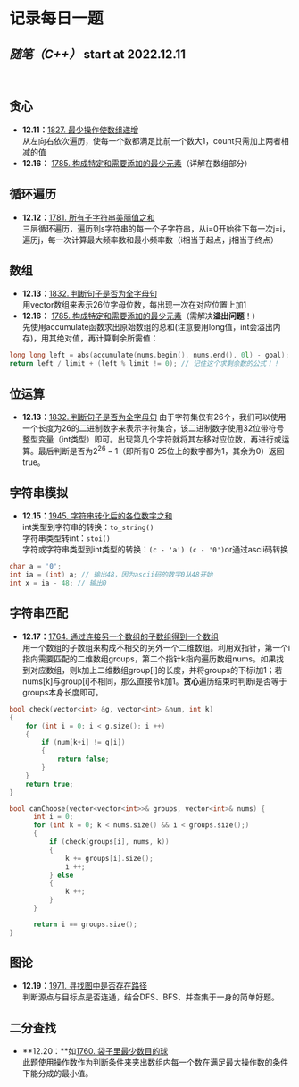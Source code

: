  # 记录每日一题
## *随笔（C++）* start at 2022.12.11
&nbsp;

## **贪心**
- **12.11：**[1827. 最少操作使数组递增](https://leetcode.cn/problems/minimum-operations-to-make-the-array-increasing/)   
  从左向右依次遍历，使每一个数都满足比前一个数大1，count只需加上两者相减的值
- **12.16：** [1785. 构成特定和需要添加的最少元素](https://leetcode.cn/problems/minimum-elements-to-add-to-form-a-given-sum/description/)（详解在数组部分）

## **循环遍历**
- **12.12：**[1781. 所有子字符串美丽值之和](https://leetcode.cn/problems/sum-of-beauty-of-all-substrings/description/)  
三层循环遍历，遍历到s字符串的每一个子字符串，从i=0开始往下每一次j=i，遍历j，每一次计算最大频率数和最小频率数（i相当于起点，j相当于终点）

## **数组**
- **12.13：**[1832. 判断句子是否为全字母句](https://leetcode.cn/problems/check-if-the-sentence-is-pangram/description/)  
用vector数组来表示26位字母位数，每出现一次在对应位置上加1
- **12.16：** [1785. 构成特定和需要添加的最少元素](https://leetcode.cn/problems/minimum-elements-to-add-to-form-a-given-sum/description/)（需解决**溢出问题**！）  
先使用accumulate函数求出原始数组的总和(注意要用long值，int会溢出内存)，用其绝对值，再计算剩余所需值：
```cpp
long long left = abs(accumulate(nums.begin(), nums.end(), 0l) - goal); // 0L代表返回的和是长整型
return left / limit + (left % limit != 0); // 记住这个求剩余数的公式！！
```

## **位运算**
- **12.13：**[1832. 判断句子是否为全字母句](https://leetcode.cn/problems/check-if-the-sentence-is-pangram/description/)
由于字符集仅有26个，我们可以使用一个长度为26的二进制数字来表示字符集合，该二进制数字使用32位带符号整型变量（int类型）即可。出现第几个字符就将其左移对应位数，再进行或运算。最后判断是否为$2^{26}-1$（即所有0-25位上的数字都为1，其余为0）返回true。

## **字符串模拟**
- **12.15：**[1945. 字符串转化后的各位数字之和](https://leetcode.cn/problems/sum-of-digits-of-string-after-convert/description/)  
int类型到字符串的转换：```to_string()```  
字符串类型转int：```stoi()```  
字符或字符串类型到int类型的转换：```(c - 'a') (c - '0')```or通过ascii码转换
```cpp
char a = '0';
int ia = (int) a; // 输出48，因为ascii码的数字0从48开始
int x = ia - 48; // 输出0
```

## **字符串匹配**
- **12.17：**[1764. 通过连接另一个数组的子数组得到一个数组](https://leetcode.cn/problems/form-array-by-concatenating-subarrays-of-another-array/description/)  
用一个数组的子数组来构成不相交的另外一个二维数组。利用双指针，第一个i指向需要匹配的二维数组groups，第二个指针k指向遍历数组nums。如果找到对应数组，则k加上二维数组group[i]的长度，并将groups的下标i加1；若nums[k]与group[i]不相同，那么直接令k加1。**贪心**遍历结束时判断i是否等于groups本身长度即可。
```cpp
bool check(vector<int> &g, vector<int> &num, int k)
{
    for (int i = 0; i < g.size(); i ++)
    {
        if (num[k+i] != g[i])
        {
            return false;
        }
    }
    return true;
}

bool canChoose(vector<vector<int>>& groups, vector<int>& nums) {
      int i = 0;
      for (int k = 0; k < nums.size() && i < groups.size();)
      {
          if (check(groups[i], nums, k))
          {
              k += groups[i].size();
              i ++;
          } else
          {
              k ++;
          }
      }

      return i == groups.size();
}
```

## **图论**
- **12.19：**[1971. 寻找图中是否存在路径](https://leetcode.cn/problems/find-if-path-exists-in-graph/description/)  
判断源点与目标点是否连通，结合DFS、BFS、并查集于一身的简单好题。

## **二分查找**
- **12.20：**如[1760. 袋子里最少数目的球](https://leetcode.cn/problems/minimum-limit-of-balls-in-a-bag/description/)  
此题使用操作数作为判断条件来夹出数组内每一个数在满足最大操作数的条件下能分成的最小值。